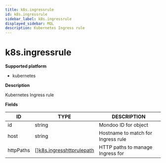 ```yaml
---
title: k8s.ingressrule
id: k8s.ingressrule
sidebar_label: k8s.ingressrule
displayed_sidebar: MQL
description: Kubernetes Ingress rule
---
```


# k8s.ingressrule

**Supported platform**

- kubernetes

**Description**

Kubernetes Ingress rule

**Fields**

| ID        | TYPE                                                            | DESCRIPTION                        |
| --------- | --------------------------------------------------------------- | ---------------------------------- |
| id        | string                                                          | Mondoo ID for object               |
| host      | string                                                          | Hostname to match for Ingress rule |
| httpPaths | &#91;&#93;[k8s.ingresshttprulepath](k8s.ingresshttprulepath.md) | HTTP paths to manage Ingress for   |
